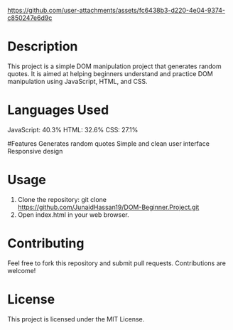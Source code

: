 


https://github.com/user-attachments/assets/fc6438b3-d220-4e04-9374-c850247e6d9c


# Description
This project is a simple DOM manipulation project that generates random quotes. It is aimed at helping beginners understand and practice DOM manipulation using JavaScript, HTML, and CSS.

# Languages Used
JavaScript: 40.3%
HTML: 32.6%
CSS: 27.1%

#Features
Generates random quotes
Simple and clean user interface
Responsive design

# Usage
1. Clone the repository:
   git clone https://github.com/JunaidHassan19/DOM-Beginner.Project.git
2. Open index.html in your web browser.

# Contributing
Feel free to fork this repository and submit pull requests. Contributions are welcome!

# License
This project is licensed under the MIT License.
